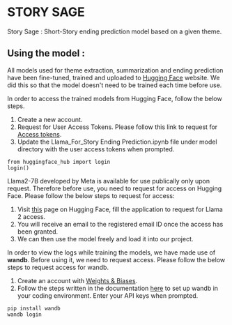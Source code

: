 # STORY SAGE
Story Sage : Short-Story ending prediction model based on a given theme. 

## Using the model :
All models used for theme extraction, summarization and ending prediction have been fine-tuned, trained and uploaded to [Hugging Face](https://huggingface.co) website. We did this so that the model doesn't need to be trained each time before use.

In order to access the trained models from Hugging Face, follow the below steps.
1. Create a new account.
2. Request for User Access Tokens. Please follow this link to request for [Access tokens](https://huggingface.co/docs/hub/en/security-tokens).
3. Update the Llama_For_Story Ending Prediction.ipynb file under model directory with the user access tokens when prompted.

```
from huggingface_hub import login
login()
```
Llama2-7B developed by Meta is available for use publically only upon request. Therefore before use, you need to request for access on Hugging Face. 
Please follow the below steps to request for access: 
1. Visit [this](https://huggingface.co/meta-llama/Llama-2-7b) page on Hugging Face, fill the application to request for Llama 2 access.
2. You will receive an email to the registered email ID once the access has been granted.
3. We can then use the model freely and load it into our project.

In order to view the logs while training the models, we have made use of **wandb**. Before using it, we need to request access. 
Please follow the below steps to request access for wandb.
1. Create an account with [Weights & Biases](https://wandb.ai/site).
2. Follow the steps written in the documentation [here](https://docs.wandb.ai/quickstart) to set up wandb in your coding environment. Enter your API keys when prompted.

```
pip install wandb
wandb login
```
